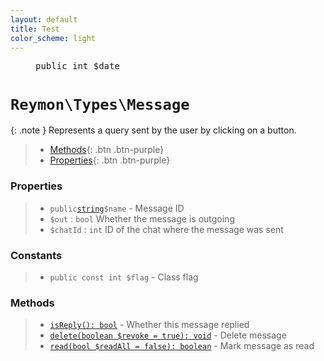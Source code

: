 ```yaml
---
layout: default
title: Test
color_scheme: light
---
```


<figure class="highlight">
<pre><span class="nb">public</span>&nbsp;<span class="s1">int</span>&nbsp;<span class="k">$date</span></pre>
</figure>


<h1><code>Reymon\Types\Message</code></h1>

{: .note }
Represents a query sent by the user by clicking on a button.

> - [Methods](#Methods){: .btn .btn-purple}
> - [Properties](#Properties){: .btn .btn-purple}

### Properties
> - `public`[`string`](#felan)`$name` - Message ID
> - `$out` : `bool` Whether the message is outgoing
> - `$chatId` : `int` ID of the chat where the message was sent

### Constants
> - `public const int $flag` - Class flag

### Methods
> - [`isReply(): bool`](#felan) - Whether this message replied
> - [`delete(boolean $revoke = true): void`](#felan) - Delete message
> - [`read(bool $readAll = false): boolean`](#felan) - Mark message as read
